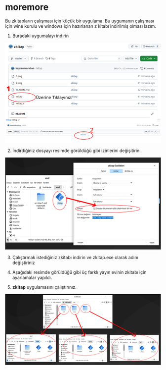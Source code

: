 # moremore
Bu zkitapların çalışması için küçük bir uygulama. Bu uygumanın çalışması için wine kurulu ve windows için hazırlanan z kitabı indirilmiş olması lazım.

1. Buradaki uygumalayı indirin

<img src="0.png"/>

2. İndirdiğiniz dosyayı resimde görüldüğü gibi izinlerini değişitirin.

<img src="1.png"/>

3. Çalıştırmak istediğiniz zkitabı indirin ve zkitap.exe olarak adını değiştiriniz

4. Aşağıdaki resimde görüldüğü gibi üç farklı yayın evinin zkitabı için ayarlamalar yapıldı.

5. **zkitap** uygulamasını çalıştırınız.

<img src="2.png"/>


